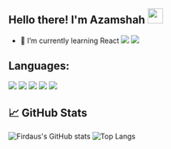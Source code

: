 <!-- [![Header](https://raw.githubusercontent.com/mfirdausj/mfirdausj/main/readme_header.png "Header")]() -->

## Hello there! I'm Azamshah <img src="https://raw.githubusercontent.com/ajump/ajump/main/assets/wave.gif" width="30px">
<!-- ### Hello there, my name is [Firdaus!]() -->
- 🌱 I’m currently learning React <code><img src="https://img.shields.io/badge/React-20232A?style=for-the-badge&logo=react&logoColor=61DAFB"></code> <code><img src="https://img.shields.io/badge/React_Native-20232A?style=for-the-badge&logo=react&logoColor=61DAFB"></code>
<!-- - 📫 How to reach me: <code><a href="https://www.linkedin.com/in/mohdfirdausbinjohari/" target="_blank"><img src="https://img.shields.io/badge/LinkedIn-0077B5?style=for-the-badge&logo=linkedin&logoColor=white"></a></code> -->

## Languages:
<code><img src="https://img.shields.io/badge/JavaScript-323330?style=for-the-badge&logo=javascript&logoColor=F7DF1E"></code>
<code><img src="https://img.shields.io/badge/Node.js-43853D?style=for-the-badge&logo=node.js&logoColor=white"></code>
<code><img src="https://img.shields.io/badge/C%2B%2B-00599C?style=for-the-badge&logo=c%2B%2B&logoColor=white"></code>
<code><img src="https://img.shields.io/badge/Java-ED8B00?style=for-the-badge&logo=java&logoColor=white"></code>
<code><img src="https://img.shields.io/badge/PHP-777BB4?style=for-the-badge&logo=php&logoColor=white"></code>

## &#x1f4c8; GitHub Stats

![Firdaus's GitHub stats](https://github-readme-stats.vercel.app/api?username=ajump&show_icons=true&theme=radical)
![Top Langs](https://github-readme-stats.vercel.app/api/top-langs/?username=ajump&theme=radical)
